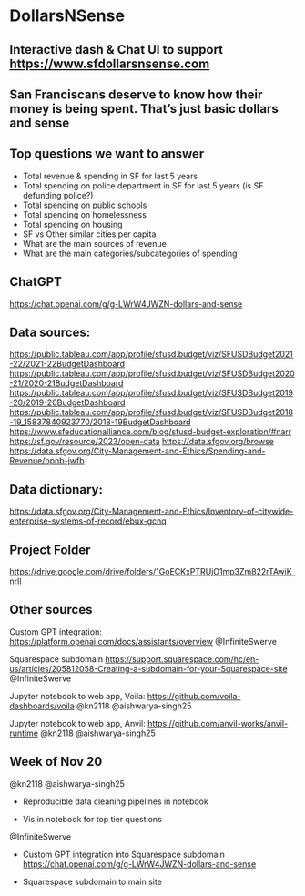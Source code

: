 # DollarsNSense

## Interactive dash & Chat UI to support https://www.sfdollarsnsense.com 

## San Franciscans deserve to know how their money is being spent. That’s just basic dollars and sense

## Top questions we want to answer 
- Total revenue & spending in SF for last 5 years 
- Total spending on police department in SF for last 5 years (is SF defunding police?)
- Total spending on public schools
- Total spending on homelessness
- Total spending on housing
- SF vs Other similar cities per capita 
- What are the main sources of revenue
- What are the main categories/subcategories of spending

## ChatGPT 
https://chat.openai.com/g/g-LWrW4JWZN-dollars-and-sense

## Data sources: 
https://public.tableau.com/app/profile/sfusd.budget/viz/SFUSDBudget2021-22/2021-22BudgetDashboard
https://public.tableau.com/app/profile/sfusd.budget/viz/SFUSDBudget2020-21/2020-21BudgetDashboard
https://public.tableau.com/app/profile/sfusd.budget/viz/SFUSDBudget2019-20/2019-20BudgetDashboard
https://public.tableau.com/app/profile/sfusd.budget/viz/SFUSDBudget2018-19_15837840923770/2018-19BudgetDashboard
https://www.sfeducationalliance.com/blog/sfusd-budget-exploration/#narr
https://sf.gov/resource/2023/open-data
https://data.sfgov.org/browse
https://data.sfgov.org/City-Management-and-Ethics/Spending-and-Revenue/bpnb-jwfb

## Data dictionary: 
https://data.sfgov.org/City-Management-and-Ethics/Inventory-of-citywide-enterprise-systems-of-record/ebux-gcnq

## Project Folder
https://drive.google.com/drive/folders/1GoECKxPTRUjO1mp3Zm822rTAwiK_nrll

## Other sources 
Custom GPT integration: https://platform.openai.com/docs/assistants/overview  @InfiniteSwerve

Squarespace subdomain https://support.squarespace.com/hc/en-us/articles/205812058-Creating-a-subdomain-for-your-Squarespace-site @InfiniteSwerve

Jupyter notebook to web app, Voila: https://github.com/voila-dashboards/voila  @kn2118 @aishwarya-singh25

Jupyter notebook to web app, Anvil: https://github.com/anvil-works/anvil-runtime @kn2118 @aishwarya-singh25

## Week of Nov 20 

@kn2118 @aishwarya-singh25 
- Reproducible data cleaning pipelines in notebook

- Vis in notebook for top tier questions 
  
@InfiniteSwerve
- Custom GPT integration into Squarespace subdomain  https://chat.openai.com/g/g-LWrW4JWZN-dollars-and-sense
  
- Squarespace subdomain to main site 

